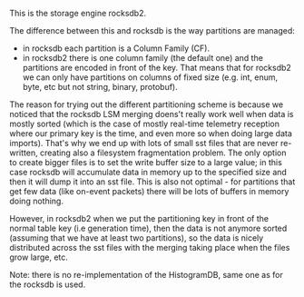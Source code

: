 This is the storage engine rocksdb2.

The difference between this and rocksdb is the way partitions are managed:
 - in rocksdb each partition is a Column Family (CF).
 - in rocksdb2 there is one column family (the default one) and the partitions are encoded in front of the key. That means that for rocksdb2 we can only have partitions on columns of fixed size (e.g. int, enum, byte, etc but not string, binary, protobuf).
 
 The reason for trying out the different partitioning scheme is because we noticed that the rocksdb LSM merging doens't really work well when data is mostly sorted (which is the case of mostly real-time telemetry reception where our primary key is the time, and even more so when doing large data imports). That's why we end up with lots of small sst files that are never re-written, creating also a filesystem fragmentation problem. 
The only option to create bigger files is to set the write buffer size to a large value; in this case rocksdb will accumulate data in memory up to the specified size and then it will dump it into an sst file. This is also not optimal - for partitions that get few data (like on-event packets) there will be lots of buffers in memory doing nothing. 
 
 
However, in rocksdb2 when we put the partitioning key in front of the normal table key (i.e generation time), then the data is not anymore sorted (assuming that we have at least two partitions), so the data is nicely distributed across the sst files with the merging taking place when the files grow large, etc.
 

Note: there is no re-implementation of the HistogramDB, same one as for the rocksdb is used. 